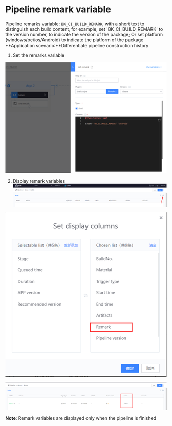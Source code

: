 # Pipeline remark variable

Pipeline remarks variable: `BK_CI_BUILD_REMARK`, with a short text to distinguish each build content, for example, set 'BK_CI_BUILD_REMARK' to the version number, to indicate the version of the package; Or set platform (windows/pc/ios/Android) to indicate the platform of the package
**Application scenario:**Differentiate pipeline construction history

1. Set the remarks variable

  ![Set remarks variable](../../../.gitbook/assets/image-variables-set-remark.png)

  

2. Display remark variables
  ![Set display column](../../../.gitbook/assets/image-variables-config-column.png)

  

  ![Select Remarks](../../../.gitbook/assets/image-variables-select-remark.png)

  

  ![Display remarks variable](../../../.gitbook/assets/image-variables-remark-view.png)

  **Note**: Remark variables are displayed only when the pipeline is finished